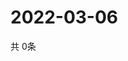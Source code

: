 # 2022-03-06
  共 0条

  <!-- BEGIN -->
  <!-- 最后更新时间Sun Mar 06 2022 07:04:51 GMT+0000 (Coordinated Universal Time) -->
  
  <!-- END -->
  
  